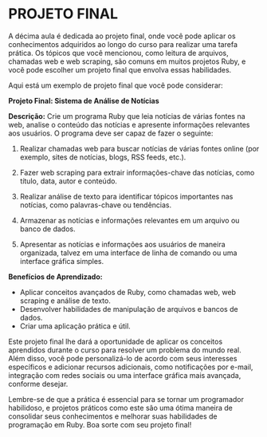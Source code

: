 # PROJETO FINAL
A décima aula é dedicada ao projeto final, onde você pode aplicar os conhecimentos adquiridos ao longo do curso para realizar uma tarefa prática. Os tópicos que você mencionou, como leitura de arquivos, chamadas web e web scraping, são comuns em muitos projetos Ruby, e você pode escolher um projeto final que envolva essas habilidades. 

Aqui está um exemplo de projeto final que você pode considerar:

**Projeto Final: Sistema de Análise de Notícias**

**Descrição:**
Crie um programa Ruby que leia notícias de várias fontes na web, analise o conteúdo das notícias e apresente informações relevantes aos usuários. O programa deve ser capaz de fazer o seguinte:

1. Realizar chamadas web para buscar notícias de várias fontes online (por exemplo, sites de notícias, blogs, RSS feeds, etc.).

2. Fazer web scraping para extrair informações-chave das notícias, como título, data, autor e conteúdo.

3. Realizar análise de texto para identificar tópicos importantes nas notícias, como palavras-chave ou tendências.

4. Armazenar as notícias e informações relevantes em um arquivo ou banco de dados.

5. Apresentar as notícias e informações aos usuários de maneira organizada, talvez em uma interface de linha de comando ou uma interface gráfica simples.

**Benefícios de Aprendizado:**
- Aplicar conceitos avançados de Ruby, como chamadas web, web scraping e análise de texto.
- Desenvolver habilidades de manipulação de arquivos e bancos de dados.
- Criar uma aplicação prática e útil.

Este projeto final lhe dará a oportunidade de aplicar os conceitos aprendidos durante o curso para resolver um problema do mundo real. Além disso, você pode personalizá-lo de acordo com seus interesses específicos e adicionar recursos adicionais, como notificações por e-mail, integração com redes sociais ou uma interface gráfica mais avançada, conforme desejar.

Lembre-se de que a prática é essencial para se tornar um programador habilidoso, e projetos práticos como este são uma ótima maneira de consolidar seus conhecimentos e melhorar suas habilidades de programação em Ruby. Boa sorte com seu projeto final!